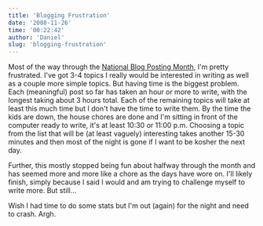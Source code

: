 ```yaml
---
title: 'Blogging Frustration'
date: '2008-11-26'
time: '00:22:42'
author: 'Daniel'
slug: 'blogging-frustration'
---
```


<p>Most of the way through the <a href="http://www.nablopomo.com/">National Blog Posting Month</a>, I'm pretty frustrated. I've got 3-4 topics I really would be interested in writing as well as a couple more simple topics. But having time is the biggest problem. Each (meaningful) post so far has taken an hour or more to write, with the longest taking about 3 hours total. Each of the remaining topics will take at least this much time but I don't have the time to write them. By the time the kids are down, the house chores are done and I'm sitting in front of the computer ready to write, it's at least 10:30 or 11:00 p.m. Choosing a topic from the list that will be (at least vaguely) interesting takes another 15-30 minutes and then most of the night is gone if I want to be kosher the next day.</p>

<p>Further, this mostly stopped being fun about halfway through the month and has seemed more and more like a chore as the days have wore on. I'll likely finish, simply because I said I would and am trying to challenge myself to write more. But still...</p>

<p>Wish I had time to do some stats but I'm out (again) for the night and need to crash. Argh.</p>